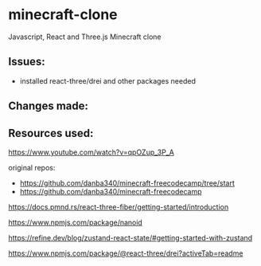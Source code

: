 # minecraft-clone
Javascript, React and Three.js Minecraft clone


## Issues:
- installed react-three/drei and other packages needed

## Changes made:


## Resources used:

https://www.youtube.com/watch?v=qpOZup_3P_A

original repos:
- https://github.com/danba340/minecraft-freecodecamp/tree/start
- https://github.com/danba340/minecraft-freecodecamp

https://docs.pmnd.rs/react-three-fiber/getting-started/introduction

https://www.npmjs.com/package/nanoid

https://refine.dev/blog/zustand-react-state/#getting-started-with-zustand

https://www.npmjs.com/package/@react-three/drei?activeTab=readme